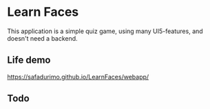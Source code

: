 # Learn Faces
This application is a simple quiz game, using many UI5-features, and doesn't need a backend.

## Life demo
https://safadurimo.github.io/LearnFaces/webapp/

## Todo
